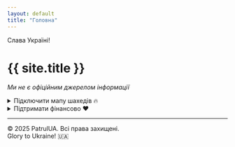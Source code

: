 ```yaml
---
layout: default
title: "Головна"
---
```


<div class="preheader">Слава Україні!</div>

# {{ site.title }}

*Ми не є офіційним джерелом інформації*

<div class="cards">
<details>
  <summary>Підключити мапу шахедів 🔥</summary>
  <a
    href="https://t.me/+f-0be4MLfREzYmIy"
    class="btn-link"
    target="_top"
    rel="noopener"
  >Перейти2</a>
</details>


  
  <details>
    <summary>Підтримати фінансово ❤️</summary>
    <a href="https://send.monobank.ua/jar/9R5jENzNo5" target="_blank">
      Посилання на monobank
    </a>
  </details>
</div>

---
<footer>
&copy; 2025 PatrulUA. Всі права захищені.<br>
Glory to Ukraine! 🇺🇦
</footer>
